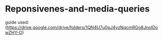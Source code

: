 # Reponsivenes-and-media-queries
guide used: (https://drive.google.com/drive/folders/1QN4U7u0pJ4yzNqcmRGo8JnoIDowZHY-O)
